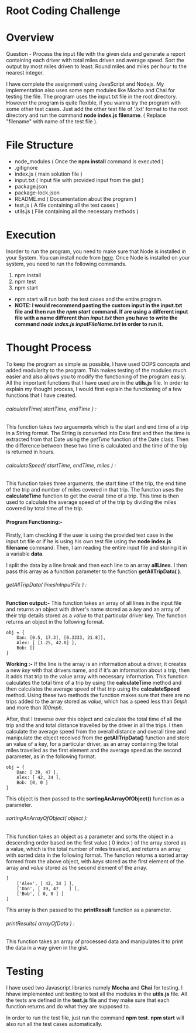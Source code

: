 # Root Coding Challenge

# Overview
Question - Process the input file with the given data and generate a report containing each driver with total miles driven and average speed. Sort the output by most miles driven to least. Round miles and miles per hour to the nearest integer.

I have complete the assignment using JavaScript and Nodejs. My implementation also uses some npm modules like Mocha and Chai for testing the file. The program uses the input.txt file in the root directory. However the program is quite flexible, if you wanna try the program with some other test cases. Just add the other test file of '.txt' format to the root directory and run the command **node index.js filename**. ( Replace "filename" with name of the test file ). 

# File Structure
* node_modules ( Once the **npm install** command is executed )
* .gitignore	
* index.js	( main solution file )
* input.txt 	( Input file with provided input from the gist )
* package.json	
* package-lock.json
* README.md ( Documentation about the program )
* test.js ( A file containing all the test cases )
* utils.js ( File containing all the necessary methods )

# Execution
Inorder to run the program, you need to make sure that Node is installed in your System. You can  install node from [here]( https://nodejs.org/en/ ). Once Node is installed on your system, you need to run the following commands.

1. npm install
2. npm test
2. npm start

* npm start will run both the test cases and the entire program.
* **NOTE: I would recommend pasting the custom input in the input.txt file and then run the *npm start* command. If are using a different input file with a name different than *input.txt* then you have to write the command *node index.js inputFileName.txt* in order to run it.**

# Thought Process

To keep the program as simple as possible, I have used OOPS concepts and added modularity to the program. This makes testing of the modules much easier and also allows you to modify the functioning of the program easily. All the important functions that I have used are in the **utils.js** file. In order to explain my thought process, I would first explain the functioning of a few functions that I have created.

###### calculateTime( startTime, endTime ) : 
This function takes two arguements which is the start and end time of a trip in a String format. The String is converted into Date first and then the time is extracted from that Date using the *getTime* function of the Date class. Then the difference between these two time is calculated and the time of the trip is returned in hours.

###### calculateSpeed( startTime, endTime, miles ) :
This function takes three arguments, the start time of the trip, the end time of the trip and number of miles covered in that trip. The function uses the **calculateTime** function to get the overall time of a trip. This time is then used to calculate the average speed of of the trip by dividing the miles covered by total time of the trip.


#### Program Functioning:-

Firstly, I am checking if the user is using the provided test case in the input.txt file or if he is using his own test file using the **node index.js filename** command. Then, I am reading the entire input file and storing it in a variable **data**. 

I split the data by a line break and then each line to an array **allLines**. I then pass this array as a function parameter to the function **getAllTripData( )**.

###### getAllTripData( linesInInputFile ) : 

**Function output:-** This function takes an array of all lines in the input file and returns an object with driver's name stored as a *key* and an array of their trip details stored as a *value* to that particular driver key. The function returns an object in the following format.

```
obj = {
	Dan: [0.5, 17.3], [0.3333, 21.8]],
    Alex: [ [1.25, 42.0] ],
    Bob: []
}
```

**Working :-** If the line is the array is an information about a driver, it creates a new *key* with that drivers name, and if it's an information about a trip, then it adds that trip to the value array with necessary information. This function calculates the total time of a trip by using the **calculateTime** method and then calculates the average speed of that trip using the **calculateSpeed** method. Using these two methods the function makes sure that there are no trips added to the array stored as *value*, which has a speed less than *5mph* and more than *100mph*.

After, that I traverse over this object and calculate the total time of all the trip and the and total distance travelled by the driver in all the trips. I then calculate the average speed from the overall distance and overall time and manipulate the object received from the **getAllTripData()** function and store an value of a key, for a particular driver, as an array containing the total miles travelled as the first element and the average speed as the second parameter, as in the following format.

```
obj = { 
	Dan: [ 39, 47 ],
    Alex: [ 42, 34 ],
    Bob: [0, 0 ]
}
```
This object is then passed to the **sortingAnArrayOfObject()** function as a parameter.

###### sortingAnArrayOfObject( object ):
This function takes an object as a parameter and sorts the object in a descending order based on the first value ( 0 index ) of the array stored as a value, which is the total number of miles traveled, and returns an array with sorted data in the following format. The function returns a sorted array formed from the above object, with *keys* stored as the first element of the array and *value* stored as the second element of the array.

```
[
	['Alex', [ 42, 34 ] ],
    ['Dan', [ 39, 47	] ],
    ['Bob', [ 0, 0 ] ]
]
```
This array is then passed to the **printResult** function as a parameter.

###### printResults( arrayOfData ) :
This function takes an array of processed data and manipulates it to print the data in a way given in the gist.


# Testing

I have used two Javascript libraries namely **Mocha** and **Chai** for testing. I hhave implemented unit testing to test all the modules in the **utils.js** file. 
All the tests are defined in the **test.js** file and they make sure that each function returns and do what they are supposed to.

In order to run the test file, just run the command **npm test**.
**npm start** will also run all the test cases automatically.

